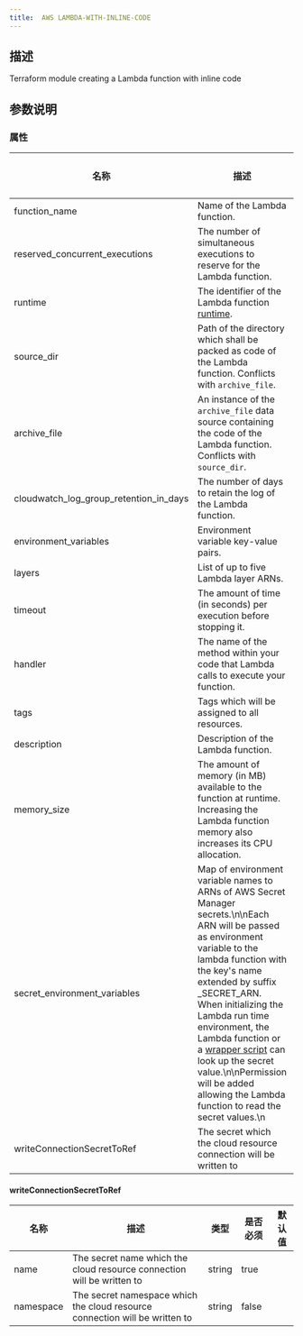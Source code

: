 ```yaml
---
title:  AWS LAMBDA-WITH-INLINE-CODE
---
```


## 描述

Terraform module creating a Lambda function with inline code

## 参数说明


### 属性

 名称 | 描述 | 类型 | 是否必须 | 默认值 
 ------------ | ------------- | ------------- | ------------- | ------------- 
 function_name | Name of the Lambda function. | string | true |  
 reserved_concurrent_executions | The number of simultaneous executions to reserve for the Lambda function. | number | true |  
 runtime | The identifier of the Lambda function [runtime](https://docs.aws.amazon.com/lambda/latest/dg/lambda-runtimes.html). | string | true |  
 source_dir | Path of the directory which shall be packed as code of the Lambda function. Conflicts with `archive_file`. | string | false |  
 archive_file | An instance of the `archive_file` data source containing the code of the Lambda function. Conflicts with `source_dir`. | object({\n    output_path         = string\n    output_base64sha256 = string\n  }) | false |  
 cloudwatch_log_group_retention_in_days | The number of days to retain the log of the Lambda function. | number | false |  
 environment_variables | Environment variable key-value pairs. | map(string) | false |  
 layers | List of up to five Lambda layer ARNs. | list(string) | false |  
 timeout | The amount of time (in seconds) per execution before stopping it. | number | true |  
 handler | The name of the method within your code that Lambda calls to execute your function. | string | true |  
 tags | Tags which will be assigned to all resources. | map(string) | false |  
 description | Description of the Lambda function. | string | true |  
 memory_size | The amount of memory (in MB) available to the function at runtime. Increasing the Lambda function memory also increases its CPU allocation. | number | true |  
 secret_environment_variables | Map of environment variable names to ARNs of AWS Secret Manager secrets.\n\nEach ARN will be passed as environment variable to the lambda function with the key's name extended by suffix _SECRET_ARN. When initializing the Lambda run time environment, the Lambda function or a [wrapper script](https://docs.aws.amazon.com/lambda/latest/dg/runtimes-modify.html#runtime-wrapper) can look up the secret value.\n\nPermission will be added allowing the Lambda function to read the secret values.\n | map(string) | false |  
 writeConnectionSecretToRef | The secret which the cloud resource connection will be written to | [writeConnectionSecretToRef](#writeConnectionSecretToRef) | false |  


#### writeConnectionSecretToRef

 名称 | 描述 | 类型 | 是否必须 | 默认值 
 ------------ | ------------- | ------------- | ------------- | ------------- 
 name | The secret name which the cloud resource connection will be written to | string | true |  
 namespace | The secret namespace which the cloud resource connection will be written to | string | false |  
